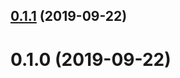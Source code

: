 ## [0.1.1](https://github.com/megazazik/sort-nodes/compare/v0.1.0...v0.1.1) (2019-09-22)



# 0.1.0 (2019-09-22)



